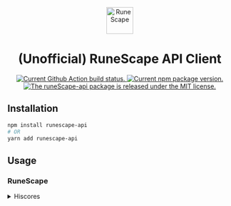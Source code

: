 <p align="center">
  <img alt="RuneScape" src="https://www.runescape.com/img/responsive/common/logos/runescape@2x.png" height="60" />
</p>
<h1 align="center">
  (Unofficial) RuneScape API Client
</h1>

<p align="center">
<a href="https://github.com/pqt/runescape-api/actions?workflow=status">
    <img src="https://github.com/pqt/runescape-api/workflows/status/badge.svg" alt="Current Github Action build status." />
  </a>
  <a href="https://www.npmjs.org/package/runescape-api">
    <img src="https://img.shields.io/npm/v/runescape-api.svg" alt="Current npm package version." />
  </a>
  <a href="https://github.com/pqt/runescape-api/blob/master/LICENSE">
    <img src="https://img.shields.io/badge/license-MIT-blue.svg" alt="The runeScape-api package is released under the MIT license." />
  </a>
</p>

## Installation

```bash
npm install runescape-api
# OR
yarn add runescape-api
```

## Usage

### RuneScape

<details>
  <summary>Hiscores</summary>

```js
import { getPlayer } from "runescape-api"

async function() {
  const zezima = await getPlayer("Zezima")

  console.log(zezima)
}
```

```
Player {
  name: 'Zezima',
  activities: {
    bounty_hunters: { rank: -1, count: -1 },
    bh_rogues: { rank: -1, count: -1 },
    dominion_tower: { rank: 131, count: 26444969 },
    the_crucible: { rank: -1, count: -1 },
    castle_wars_games: { rank: -1, count: -1 },
    ba_attackers: { rank: 2534, count: 4285 },
    ba_defenders: { rank: 2358, count: 4161 },
    ba_collectors: { rank: 1737, count: 4354 },
    ba_healers: { rank: 3085, count: 4405 },
    duel_tournament: { rank: 1070, count: 1944 },
    mobilising_armies: { rank: 382, count: 552 },
    conquest: { rank: 19118, count: 1258 },
    fist_of_guthix: { rank: -1, count: -1 },
    gg_resource_race: { rank: 5791, count: 631 },
    gg_athletics: { rank: 18337, count: 605 },
    we2_armadyl_lifetime_contribution: { rank: 36444, count: 563812 },
    we2_bandos_lifetime_contribution: { rank: -1, count: -1 },
    we2_armadyl_pvp_kills: { rank: -1, count: -1 },
    we2_bandos_pvp_kills: { rank: -1, count: -1 },
    heist_guard_level: { rank: -1, count: -1 },
    heist_robber_level: { rank: -1, count: -1 },
    cfp_5_game_average: { rank: 569, count: 169 },
    af15_cow_tipping: { rank: -1, count: -1 },
    af15_rats_killed_after_the_miniquest: { rank: -1, count: -1 },
    runescore: { rank: 1051, count: 21045 },
    clue_scrolls_easy: { rank: 237, count: 968 },
    clue_scrolls_medium: { rank: 43681, count: 7 },
    clue_scrolls_hard: { rank: 44947, count: 77 },
    clue_scrolls_elite: { rank: 38877, count: 68 },
    clue_scrolls_master: { rank: 27320, count: 12 }
  },
  skills: {
    overall: { rank: 50, level: 2778, experience: 5400000000 },
    attack: { rank: 468, level: 99, experience: 200000000 },
    defence: { rank: 898, level: 99, experience: 200000000 },
    strength: { rank: 476, level: 99, experience: 200000000 },
    hitpoints: { rank: 391, level: 99, experience: 200000000 },
    ranged: { rank: 669, level: 99, experience: 200000000 },
    prayer: { rank: 239, level: 99, experience: 200000000 },
    magic: { rank: 583, level: 99, experience: 200000000 },
    cooking: { rank: 4, level: 99, experience: 200000000 },
    woodcutting: { rank: 217, level: 99, experience: 200000000 },
    fletching: { rank: 81, level: 99, experience: 200000000 },
    fishing: { rank: 460, level: 99, experience: 200000000 },
    firemaking: { rank: 249, level: 99, experience: 200000000 },
    crafting: { rank: 220, level: 99, experience: 200000000 },
    smithing: { rank: 253, level: 99, experience: 200000000 },
    mining: { rank: 421, level: 99, experience: 200000000 },
    herblore: { rank: 358, level: 120, experience: 200000000 },
    agility: { rank: 135, level: 99, experience: 200000000 },
    thieving: { rank: 3, level: 99, experience: 200000000 },
    slayer: { rank: 407, level: 120, experience: 200000000 },
    farming: { rank: 362, level: 120, experience: 200000000 },
    runecrafting: { rank: 183, level: 99, experience: 200000000 },
    hunter: { rank: 207, level: 99, experience: 200000000 },
    construction: { rank: 192, level: 99, experience: 200000000 },
    summoning: { rank: 175, level: 99, experience: 200000000 },
    dungeoneering: { rank: 640, level: 120, experience: 200000000 },
    divination: { rank: 178, level: 99, experience: 200000000 },
    invention: { rank: 166, level: 120, experience: 200000000 }
  }
}
```

</details>
